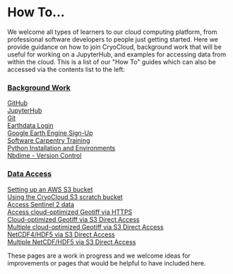 # How To...

We welcome all types of learners to our cloud computing platform, from professional software 
developers to people just getting started. Here we provide guidance on how to join CryoCloud, background work that 
will be useful for working on a JupyterHub, and examples for accessing data from within the cloud. This is a list of our "How To" guides which can also be accessed via the contents list to the left:

### [Background Work](./background/index.md)
[GitHub](./background/github.md) \
[JupyterHub](./background/jupyterhub.md) \
[Git](./background/git.md) \
[Earthdata Login](./background/earthdata.md) \
[Google Earth Engine Sign-Up](./background/earthengine.md) \
[Software Carpentry Training](./background/swc.md) \
[Python Installation and Environments](./background/python.md) \
[Nbdime - Version Control](./nbdime/nbdime-hub.ipynb) 

### [Data Access](./data_access/index.md)
[Setting up an AWS S3 bucket](./data_access/Instructions_for_configuring_AWS_S3_bucket.ipynb) \
[Using the CryoCloud S3 scratch bucket](./data_access/CryoCloudScratchBucket.ipynb) \
[Access Sentinel 2 data](./data_access/Cloud_Sentinel2_access.ipynb) \
[Access cloud-optimized Geotiff via HTTPS](../external/Earthdata_Cloud__Single_File__HTTPS_Access_COG_Example.ipynb) \
[Cloud-optimized Geotiff via S3 Direct Access](../external/Earthdata_Cloud__Single_File_Direct_S3_Access_COG_Example.ipynb) \
[Multiple cloud-optimized Geotiff via S3 Direct Access](../external/Multi-File_Direct_S3_Access_COG_Example.ipynb) \
[NetCDF4/HDF5 via S3 Direct Access](../external/Earthdata_Cloud__Single_File__Direct_S3_Access_NetCDF4_Example.ipynb) \
[Multiple NetCDF/HDF5 via S3 Direct Access](../external/Multi-File_Direct_S3_Access_NetCDF_Example.ipynb) 

These pages are a work in progress and we welcome ideas for improvements or pages that would be helpful to 
have included here.
 
